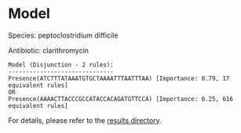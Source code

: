 
# Model

Species: peptoclostridium difficile

Antibiotic: clarithromycin

```
Model (Disjunction - 2 rules):
------------------------------
Presence(ATCTTTATAAATGTGCTAAAATTTAATTTAA) [Importance: 0.79, 17 equivalent rules]
OR
Presence(AAAACTTACCCGCCATACCACAGATGTTCCA) [Importance: 0.25, 616 equivalent rules]

```

For details, please refer to the [results directory](../../../../../results/scm_b/peptoclostridium+difficile/clarithromycin/repeat_8/).

